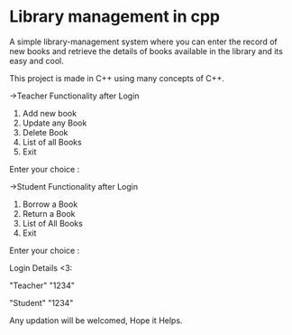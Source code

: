 # Library management in cpp
A simple library-management system where you can enter the record of new books and retrieve the details of books available in the library and its easy and cool.

This project is made in C++ using many concepts of C++.

->Teacher Functionality after Login
1. Add new book
2. Update any Book
3. Delete Book
4. List of all Books
9. Exit

 Enter your choice :

->Student Functionality after Login
1. Borrow a Book
2. Return a Book
3. List of All Books
9. Exit

 Enter your choice :


 
Login Details <3:

"Teacher"
"1234"

"Student"
"1234"

Any updation will be welcomed, Hope it Helps.


